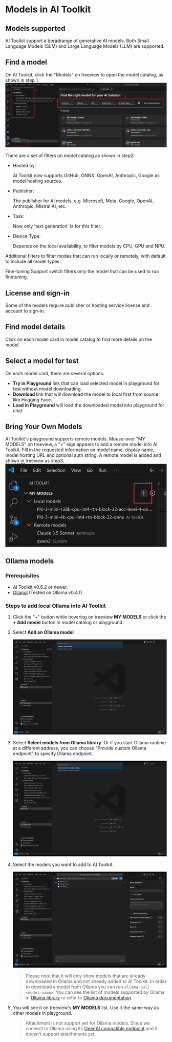 # Models in AI Toolkit


## Models supported

AI Toolkit support a boradrange of generative AI models. Both Small Language Models (SLM) and Large Language Models (LLM) are supported.


## Find a model

On AI Toolkit, click the "Models" on treeview to open the model catalog, as shown in step 1. 
![alt text](./Images/model_catalog_new.png)

There are a set of filters on model catalog as shown in step2:
- Hosted by:
    
    AI Toolkit now supports GitHub, ONNX, OpenAI, Anthropic, Google as model hosting sources.
- Publisher:
    
    The publisher for AI models. e.g. Microsoft, Meta, Google, OpenAI, Anthropic, Mistral AI, etc.

- Task:

    Now only 'text generation' is for this filter.

- Device Type:

    Depends on the local availability, to filter models by CPU, GPU and NPU.

Additional filters to filter modes that can run locally or remotely, with default to include all model types.

Fine-tuning Support switch filters only the model that can be used to run finetuning.

## License and sign-in

Some of the models require publisher or hosting service license and account to sign-in.

## Find model details

Click on each model card in model catalog to find more details on the model.

## Select a model for test

On each model card, there are several options: 
- **Try in Playground** link that can load selected model in playground for test without model downloading.
- **Download** link that will download the model to local first from source like Hugging Face.
- **Load in Playground** will load the downloaded model into playground for chat.

## Bring Your Own Models

AI Toolkit's playground supports remote models. Mouse-over "MY MODELS" on treeview, a "+" sign appears to add a remote model into AI Toolkit. Fill in the requested information on model name, display name, model hosting URL and optional auth string. A remote model is added and shown in treeview as step3.
![alt text](./Images/byom.png)

## Ollama models

### Prerequisites

- AI Toolkit v0.6.2 or newer.
- [Ollama](https://ollama.com/download) (Tested on Ollama v0.4.1)

### Steps to add local Ollama into AI Toolkit

1. Click the "+" button while hovering on treeview **MY MODELS** or click the **+ Add model** button in model catalog or playground.

1. Select **Add an Ollama model**

    ![](./Images/ollama/select-type.png)

1. Select **Select models from Ollama library**. Or if you start Ollama runtime at a different address, you can choose "Provide custom Ollama endpoint" to specify Ollama endpoint.

    ![](./Images/ollama/select-ollama.png)

1. Select the models you want to add to AI Toolkit.

    ![](./Images/ollama/select-models.png)

    > Please note that it will only show models that are already downloaded in Ollama and not already added to AI Toolkit. In order to download a model from Ollama you can run `ollama pull <model-name>`. You can see the list of models supported by Ollama in [Ollama library](https://ollama.com/library) or refer to [Ollama documentation](https://github.com/ollama/ollama).

1. You will see it on treeview's **MY MODELS** list. Use it the same way as other models in playground.

    > Attachment is not support yet for Ollama models. Since we connect to Ollama using its [OpenAI compatible endpoint](https://github.com/ollama/ollama/blob/main/docs/openai.md) and it doesn't support attachments yet.
